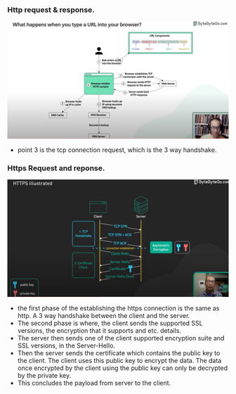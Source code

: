 ### Http request & response. 

![res/http-request.png](../../../res/http-request.png)

- point 3 is the tcp connection request, which is the 3 way handshake.

### Https Request and reponse.

![res/https-request.png](../../../res/https-1.png)

- the first phase of the establishing the https connection is the same as http. A 3 way handshake between the client and the server.
- The second phase is where, the client sends the supported SSL versions, the encryption that it supports and etc. details. 
- The server then sends one of the client supported encryption suite and SSL versions, in the Server-Hello. 
- Then the server sends the certificate which contains the public key to the client. The client uses this public key to encrypt the data. The data once encrypted by the client using the public key can only be decrypted by the private key.
- This concludes the payload from server to the client.


